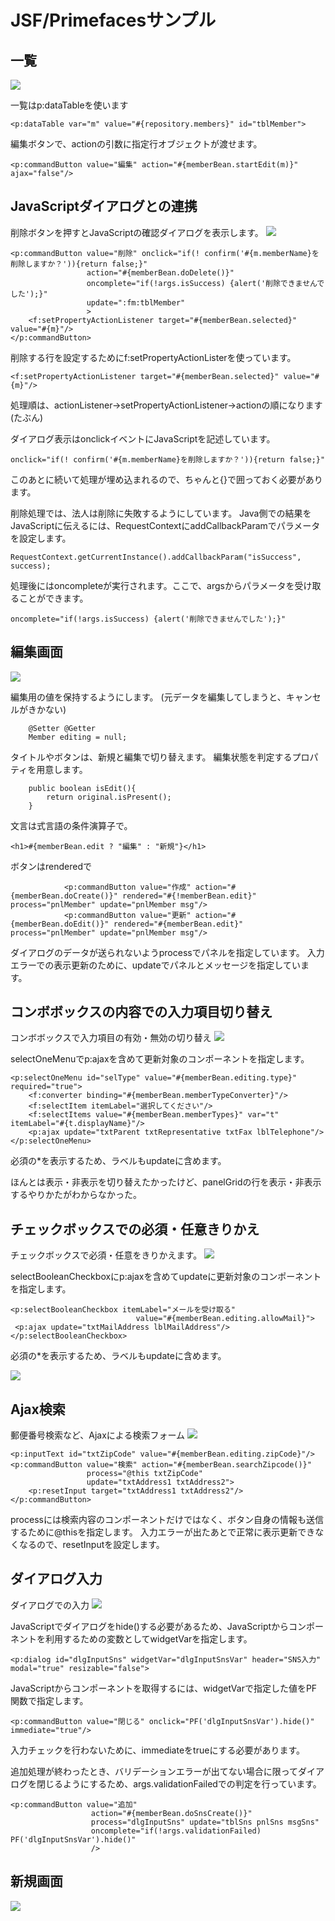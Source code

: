# JSF/Primefacesサンプル

## 一覧
![](images/jsf01.png)

一覧はp:dataTableを使います

```
<p:dataTable var="m" value="#{repository.members}" id="tblMember">
```

編集ボタンで、actionの引数に指定行オブジェクトが渡せます。
```
<p:commandButton value="編集" action="#{memberBean.startEdit(m)}" ajax="false"/>
```

## JavaScriptダイアログとの連携
削除ボタンを押すとJavaScriptの確認ダイアログを表示します。
![](images/jsf09.png)

```
<p:commandButton value="削除" onclick="if(! confirm('#{m.memberName}を削除しますか？')){return false;}"
                 action="#{memberBean.doDelete()}"
                 oncomplete="if(!args.isSuccess) {alert('削除できませんでした');}"
                 update=":fm:tblMember"
                 >
    <f:setPropertyActionListener target="#{memberBean.selected}" value="#{m}"/>
</p:commandButton>
```

削除する行を設定するためにf:setPropertyActionListerを使っています。

```
<f:setPropertyActionListener target="#{memberBean.selected}" value="#{m}"/>
```

処理順は、actionListener->setPropertyActionListener->actionの順になります(たぶん)

ダイアログ表示はonclickイベントにJavaScriptを記述しています。

```
onclick="if(! confirm('#{m.memberName}を削除しますか？')){return false;}"
```

このあとに続いて処理が埋め込まれるので、ちゃんと{}で囲っておく必要があります。

削除処理では、法人は削除に失敗するようにしています。
Java側での結果をJavaScriptに伝えるには、RequestContextにaddCallbackParamでパラメータを設定します。

```
RequestContext.getCurrentInstance().addCallbackParam("isSuccess", success);
```

処理後にはoncompleteが実行されます。ここで、argsからパラメータを受け取ることができます。

```
oncomplete="if(!args.isSuccess) {alert('削除できませんでした');}"
```

## 編集画面
![](images/jsf02.png)

編集用の値を保持するようにします。
(元データを編集してしまうと、キャンセルがきかない)
```
    @Setter @Getter
    Member editing = null;
```

タイトルやボタンは、新規と編集で切り替えます。
編集状態を判定するプロパティを用意します。
```
    public boolean isEdit(){
        return original.isPresent();
    }
```

文言は式言語の条件演算子で。
```
<h1>#{memberBean.edit ? "編集" : "新規"}</h1>
```

ボタンはrenderedで
```
            <p:commandButton value="作成" action="#{memberBean.doCreate()}" rendered="#{!memberBean.edit}" process="pnlMember" update="pnlMember msg"/>
            <p:commandButton value="更新" action="#{memberBean.doEdit()}" rendered="#{memberBean.edit}" process="pnlMember" update="pnlMember msg"/>
```

ダイアログのデータが送られないようprocessでパネルを指定しています。
入力エラーでの表示更新のために、updateでパネルとメッセージを指定しています。

## コンボボックスの内容での入力項目切り替え
コンボボックスで入力項目の有効・無効の切り替え
![](images/jsf03.png)

selectOneMenuでp:ajaxを含めて更新対象のコンポーネントを指定します。
```
<p:selectOneMenu id="selType" value="#{memberBean.editing.type}" required="true">
    <f:converter binding="#{memberBean.memberTypeConverter}"/>
    <f:selectItem itemLabel="選択してください"/>
    <f:selectItems value="#{memberBean.memberTypes}" var="t" itemLabel="#{t.displayName}"/>
    <p:ajax update="txtParent txtRepresentative txtFax lblTelephone"/>
</p:selectOneMenu>
```
必須の*を表示するため、ラベルもupdateに含めます。

ほんとは表示・非表示を切り替えたかったけど、panelGridの行を表示・非表示するやりかたがわからなかった。

## チェックボックスでの必須・任意きりかえ
チェックボックスで必須・任意をきりかえます。
![](images/jsf04.png)

selectBooleanCheckboxにp:ajaxを含めてupdateに更新対象のコンポーネントを指定します。
```
<p:selectBooleanCheckbox itemLabel="メールを受け取る" 
                            value="#{memberBean.editing.allowMail}">
 <p:ajax update="txtMailAddress lblMailAddress"/>
</p:selectBooleanCheckbox>
```

必須の*を表示するため、ラベルもupdateに含めます。

![](images/jsf08.png)


## Ajax検索
郵便番号検索など、Ajaxによる検索フォーム
![](images/jsf05.png)

```
<p:inputText id="txtZipCode" value="#{memberBean.editing.zipCode}"/>
<p:commandButton value="検索" action="#{memberBean.searchZipcode()}"
                 process="@this txtZipCode"
                 update="txtAddress1 txtAddress2">
    <p:resetInput target="txtAddress1 txtAddress2"/>
</p:commandButton>
```

processには検索内容のコンポーネントだけではなく、ボタン自身の情報も送信するために@thisを指定します。
入力エラーが出たあとで正常に表示更新できなくなるので、resetInputを設定します。

## ダイアログ入力
ダイアログでの入力
![](images/jsf06.png)

JavaScriptでダイアログをhide()する必要があるため、JavaScriptからコンポーネントを利用するための変数としてwidgetVarを指定します。
```
<p:dialog id="dlgInputSns" widgetVar="dlgInputSnsVar" header="SNS入力" modal="true" resizable="false">
```

JavaScriptからコンポーネントを取得するには、widgetVarで指定した値をPF関数で指定します。
```
<p:commandButton value="閉じる" onclick="PF('dlgInputSnsVar').hide()" immediate="true"/>
```
入力チェックを行わないために、immediateをtrueにする必要があります。

追加処理が終わったとき、バリデーションエラーが出てない場合に限ってダイアログを閉じるようにするため、args.validationFailedでの判定を行っています。
```
<p:commandButton value="追加"
                  action="#{memberBean.doSnsCreate()}"
                  process="dlgInputSns" update="tblSns pnlSns msgSns"
                  oncomplete="if(!args.validationFailed) PF('dlgInputSnsVar').hide()"
                  />
```

## 新規画面
![](images/jsf07.png)

